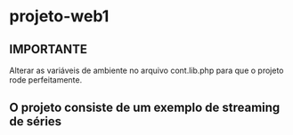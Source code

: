 # projeto-web1

## IMPORTANTE

Alterar as variáveis de ambiente no arquivo cont.lib.php para que o projeto rode perfeitamente.

## O projeto consiste de um exemplo de streaming de séries

